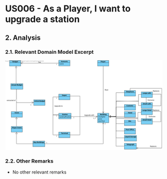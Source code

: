 # **US006 - As a Player, I want to upgrade a station**

## 2. Analysis

### 2.1. Relevant Domain Model Excerpt 

![US006-DM](svg/US006-DM.svg)

### 2.2. Other Remarks

- No other relevant remarks
